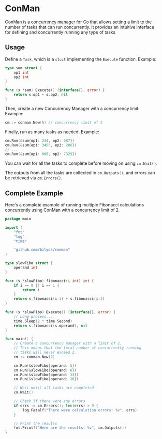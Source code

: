 # ConMan

ConMan is a concurrency manager for Go that allows setting a limit to the number of
tasks that can run concurrently. It provides an intuitive interface for defining
and concurrently running any type of tasks.

## Usage

Define a `Task`, which is a `stuct` implementing the `Execute` function. Example:

```go
type sum struct {
    op1 int
    op2 int
}

func (s *sum) Execute() (interface{}, error) {
    return s.op1 + s.op2, nil
}
```

Then, create a new Concurrency Manager with a concurrency limit. Example:

```go
cm := conman.New(5) // concurrency limit of 5
```

Finally, run as many tasks as needed. Example:

```go
cm.Run(&sum{op1: 234, op2: 987})
cm.Run(&sum{op1: 3455, op2: 200})
// ...
cm.Run(&sum{op1: 905, op2: 7329})
```

You can wait for all the tasks to complete before moving on using `cm.Wait()`.

The outputs from all the tasks are collected in `cm.Outputs()`, and errors can
be retrieved via `cm.Errors()`.

## Complete Example

Here's a complete example of running multiple Fibonacci calculations
concurrently using ConMan with a concurrency limit of 2.

```go
package main

import (
    "fmt"
    "log"
    "time"

    "github.com/bilyes/conman"
)

type slowFibo struct {
    operand int
}

func (s *slowFibo) fibonacci(i int) int {
    if i == 0 || i == 1 {
        return i
    }
    return s.fibonacci(i-1) + s.fibonacci(i-2)
}

func (s *slowFibo) Execute() (interface{}, error) {
    // Long process...
    time.Sleep(2 * time.Second)
    return s.fibonacci(s.operand), nil
}

func main() {
    // Create a concurrency manager with a limit of 2.
    // This means that the total number of concurrently running
    // tasks will never exceed 2.
    cm := conman.New(2)

    cm.Run(&slowFibo{operand: 5})
    cm.Run(&slowFibo{operand: 8})
    cm.Run(&slowFibo{operand: 13})
    cm.Run(&slowFibo{operand: 16})

    // Wait until all tasks are completed
    cm.Wait()

    // Check if there were any errors
    if errs := cm.Errors(); len(errs) > 0 {
        log.Fatalf("There were calculation errors: %v", errs)
    }

    // Print the results
    fmt.Printf("Here are the results: %v", cm.Outputs())
}
```
